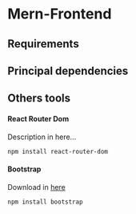 # Mern-Frontend

## Requirements

## Principal dependencies

## Others tools

#### React Router Dom
Description in here...

    npm install react-router-dom


#### Bootstrap
Download in [here](https://getbootstrap.com/docs/4.5/getting-started/download/)

    npm install bootstrap